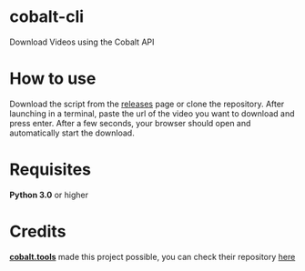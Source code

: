 # cobalt-cli
Download Videos using the Cobalt API
# How to use
Download the script from the [releases](https://github.com/Caddy8970/cobalt-cli/releases) page or clone the repository.
After launching in a terminal, paste the url of the video you want to download and press enter.
After a few seconds, your browser should open and automatically start the download.
# Requisites
**Python 3.0** or higher 
# Credits
**[cobalt.tools](https://cobalt.tools)** made this project possible, you can check their repository [here](https://github.com/imputnet/cobalt)
